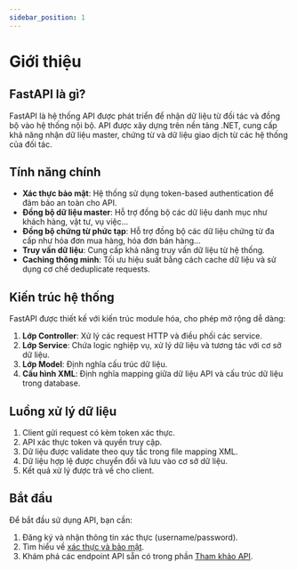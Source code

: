 ```yaml
---
sidebar_position: 1
---
```


# Giới thiệu

## FastAPI là gì?

FastAPI là hệ thống API được phát triển để nhận dữ liệu từ đối tác và đồng bộ vào hệ thống nội bộ. API được xây dựng trên nền tảng .NET, cung cấp khả năng nhận dữ liệu master, chứng từ và dữ liệu giao dịch từ các hệ thống của đối tác.

## Tính năng chính

- **Xác thực bảo mật**: Hệ thống sử dụng token-based authentication để đảm bảo an toàn cho API.
- **Đồng bộ dữ liệu master**: Hỗ trợ đồng bộ các dữ liệu danh mục như khách hàng, vật tư, vụ việc...
- **Đồng bộ chứng từ phức tạp**: Hỗ trợ đồng bộ các dữ liệu chứng từ đa cấp như hóa đơn mua hàng, hóa đơn bán hàng...
- **Truy vấn dữ liệu**: Cung cấp khả năng truy vấn dữ liệu từ hệ thống.
- **Caching thông minh**: Tối ưu hiệu suất bằng cách cache dữ liệu và sử dụng cơ chế deduplicate requests.

## Kiến trúc hệ thống

FastAPI được thiết kế với kiến trúc module hóa, cho phép mở rộng dễ dàng:

1. **Lớp Controller**: Xử lý các request HTTP và điều phối các service.
2. **Lớp Service**: Chứa logic nghiệp vụ, xử lý dữ liệu và tương tác với cơ sở dữ liệu.
3. **Lớp Model**: Định nghĩa cấu trúc dữ liệu.
4. **Cấu hình XML**: Định nghĩa mapping giữa dữ liệu API và cấu trúc dữ liệu trong database.

## Luồng xử lý dữ liệu

1. Client gửi request có kèm token xác thực.
2. API xác thực token và quyền truy cập.
3. Dữ liệu được validate theo quy tắc trong file mapping XML.
4. Dữ liệu hợp lệ được chuyển đổi và lưu vào cơ sở dữ liệu.
5. Kết quả xử lý được trả về cho client.

## Bắt đầu

Để bắt đầu sử dụng API, bạn cần:

1. Đăng ký và nhận thông tin xác thực (username/password).
2. Tìm hiểu về [xác thực và bảo mật](./authentication).
3. Khám phá các endpoint API sẵn có trong phần [Tham khảo API](./api/sync-data).
